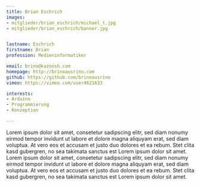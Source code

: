 ```yaml
---
title: Brian Eschrich
images:
- mitglieder/brian_eschrich/michael_t.jpg
- mitglieder/brian_eschrich/banner.jpg


lastname: Eschrich
firstname: Brian
profession: Medieninformatiker

email: brino@kazoosh.com
homepage: http://brinoausrino.com
github: https://github.com/brinoausrino
vimeo: https://vimeo.com/user4621633

interests:
- Arduino
- Programmierung
- Konzeption

---
```

Lorem ipsum dolor sit amet, consetetur sadipscing elitr, sed diam nonumy eirmod tempor invidunt ut labore et dolore magna aliquyam erat, sed diam voluptua. At vero eos et accusam et justo duo dolores et ea rebum. Stet clita kasd gubergren, no sea takimata sanctus est Lorem ipsum dolor sit amet. Lorem ipsum dolor sit amet, consetetur sadipscing elitr, sed diam nonumy eirmod tempor invidunt ut labore et dolore magna aliquyam erat, sed diam voluptua. At vero eos et accusam et justo duo dolores et ea rebum. Stet clita kasd gubergren, no sea takimata sanctus est Lorem ipsum dolor sit amet.

